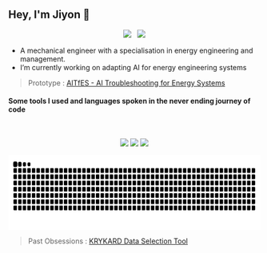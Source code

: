 ## Hey, I'm Jiyon 👋

<div align="center">
<a href="mailto:jiyonpj2501@gmail.com" target="_blank"><img width=30 src="https://skillicons.dev/icons?i=gmail&theme=light" /></a> &nbsp;
<a href="https://linkedin.com/in/jiyon" target="_blank"> <img width=30 src="https://skillicons.dev/icons?i=linkedin&theme=light"/></a>
</div>

- A mechanical engineer with a specialisation in energy engineering and management. 
- I’m currently working on adapting AI for energy engineering systems
> Prototype : [AITfES - AI Troubleshooting for Energy Systems](https://aitfes.vercel.app)

#### Some tools I used and languages spoken in the never ending journey of code
<br>
<div align="center">
  <p align="center">
  <img src="https://skillicons.dev/icons?i=git,html,js,css,python,svelte,bash,cpp,md,npm,powershell,ts" />
  <img src="https://skillicons.dev/icons?i=github,matlab,autocad,blender,codepen,netlify,nodejs,notion,vercel,vscode" />
  <img src="https://skillicons.dev/icons?i=obsidian,ps,pycharm,qt,stackoverflow,supabase,vscodium" />
  </p>
</div>

  <div align=center>
    <picture>
      <source media="(prefers-color-scheme: dark)" srcset="https://raw.githubusercontent.com/thenewlegend/thenewlegend/output/github-contribution-grid-snake-dark.svg" />
      <source media="(prefers-color-scheme: light)" srcset="https://raw.githubusercontent.com/thenewlegend/thenewlegend/output/github-contribution-grid-snake.svg" />
      <img align=top height=150 alt="github-snake" src="https://raw.githubusercontent.com/thenewlegend/thenewlegend/output/github-contribution-grid-snake.svg" />
    </picture>
  </div>


> Past Obsessions : [KRYKARD Data Selection Tool
](https://github.com/thenewlegend/KRYKARD-Data-Selection-Tool?tab=readme-ov-file#a-simple-tool-to-extract-data-from-krykard-data-files)
